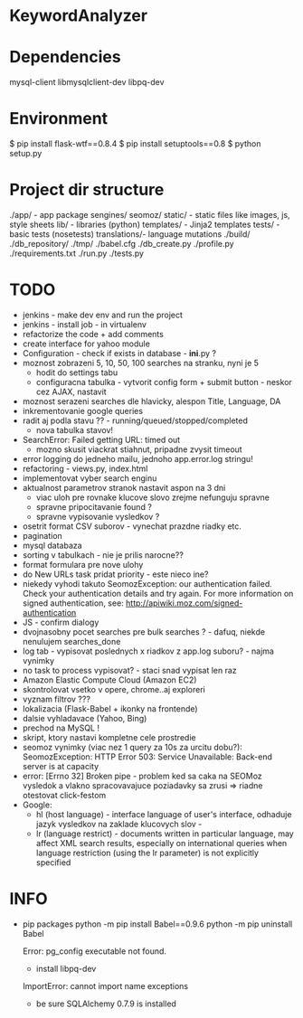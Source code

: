 KeywordAnalyzer
===============


Dependencies
============
mysql-client libmysqlclient-dev
libpq-dev


Environment
===========
$ pip install flask-wtf==0.8.4
$ pip install setuptools==0.8
$ python setup.py

Project dir structure
=====================
./app/           - app package
    sengines/
    seomoz/
    static/      - static files like images, js, style sheets
    lib/         - libraries (python)
    templates/   - Jinja2 templates
    tests/       - basic tests (nosetests)
    translations/- language mutations
./build/
./db_repository/
./tmp/
./babel.cfg
./db_create.py
./profile.py
./requirements.txt
./run.py
./tests.py


TODO
====
- jenkins - make dev env and run the project
- jenkins - install job - in virtualenv
- refactorize the code + add comments
- create interface for yahoo module
- Configuration - check if exists in database - __ini__.py ?
- moznost zobrazeni 5, 10, 50, 100 searches na stranku, nyni je 5
    - hodit do settings tabu
    - configuracna tabulka - vytvorit config form + submit button - neskor cez AJAX, nastavit
- moznost serazeni searches dle hlavicky, alespon Title, Language, DA
- inkrementovanie google queries
- radit aj podla stavu ?? - running/queued/stopped/completed
    - nova tabulka stavov!
- SearchError: Failed getting URL: timed out
    - mozno skusit viackrat stiahnut, pripadne zvysit timeout
- error logging do jedneho mailu, jednoho app.error.log stringu!
- refactoring - views.py, index.html
- implementovat vyber search enginu
- aktualnost parametrov stranok nastavit aspon na 3 dni
    - viac uloh pre rovnake klucove slovo zrejme nefunguju spravne
    - spravne pripocitavanie found ?
    - spravne vypisovanie vysledkov ?
- osetrit format CSV suborov - vynechat prazdne riadky etc.
- pagination
- mysql databaza
- sorting v tabulkach - nie je prilis narocne??
- format formulara pre nove ulohy
- do New URLs task pridat priority - este nieco ine?
- niekedy vyhodi takuto SeomozException:
    our authentication failed. Check your authentication details and try again. For more information on signed authentication, see: http://apiwiki.moz.com/signed-authentication
- JS - confirm dialogy
- dvojnasobny pocet searches pre bulk searches ? - dafuq, niekde nenulujem searches_done
- log tab - vypisovat poslednych x riadkov z app.log suboru? - najma vynimky
- no task to process vypisovat? - staci snad vypisat len raz
- Amazon Elastic Compute Cloud (Amazon EC2)
- skontrolovat vsetko v opere, chrome..aj exploreri
- vyznam filtrov ???
- lokalizacia (Flask-Babel + ikonky na frontende)
- dalsie vyhladavace (Yahoo, Bing)
- prechod na MySQL !
- skript, ktory nastavi kompletne cele prostredie
- seomoz vynimky (viac nez 1 query za 10s za urcitu dobu?):
    SeomozException: HTTP Error 503: Service Unavailable: Back-end server is at capacity
- error: [Errno 32] Broken pipe - problem ked sa caka na SEOMoz vysledok a vlakno spracovavajuce poziadavky sa zrusi => riadne otestovat click-festom
- Google:
  - hl (host language) - interface language of user's interface,
  odhaduje jazyk vysledkov na zaklade klucovych slov      -
  - lr (language restrict) - documents written in particular language,
  may affect XML search results, especially on international queries
  when language restriction (using the lr parameter) is not explicitly
  specified

INFO
====
- pip packages
  python -m pip install Babel==0.9.6
  python -m pip uninstall Babel

  Error: pg_config executable not found.
  - install libpq-dev

  ImportError: cannot import name exceptions
    - be sure SQLAlchemy 0.7.9 is installed